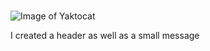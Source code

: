 # 




![Image of Yaktocat](https://octodex.github.com/images/yaktocat.png)



















I created a header as well as a small message
